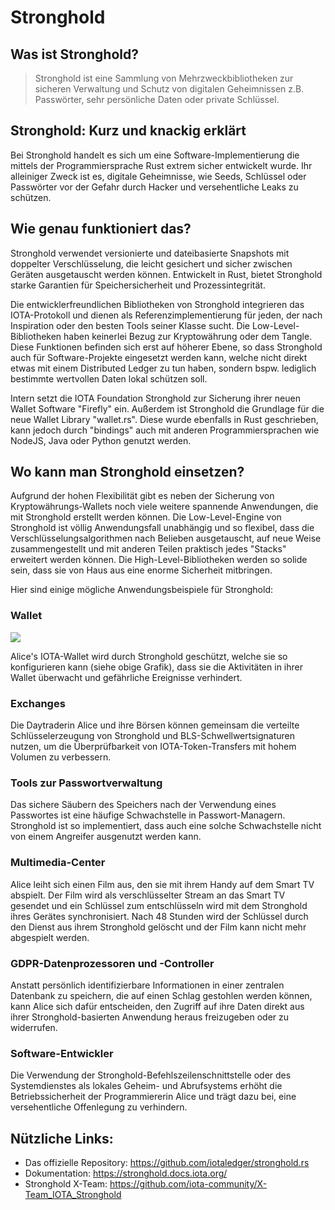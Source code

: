 <!--
---article_info
title: Stronghold
author: [author_1]
reviews: [ruegenlord, DanieKrie, CrashOverride, vrom]
---
-->

# Stronghold

## Was ist Stronghold?
> Stronghold ist eine Sammlung von Mehrzweckbibliotheken zur sicheren Verwaltung und Schutz von digitalen Geheimnissen z.B. Passwörter, sehr persönliche Daten oder private Schlüssel.

## Stronghold: Kurz und knackig erklärt

Bei Stronghold handelt es sich um eine Software-Implementierung die mittels der Programmiersprache Rust extrem sicher entwickelt wurde. Ihr alleiniger Zweck ist es, digitale Geheimnisse, wie Seeds, Schlüssel oder Passwörter vor der Gefahr durch Hacker und versehentliche Leaks zu schützen. 

## Wie genau funktioniert das?

Stronghold verwendet versionierte und dateibasierte Snapshots mit doppelter Verschlüsselung, die leicht gesichert und sicher zwischen Geräten ausgetauscht werden können. Entwickelt in Rust, bietet Stronghold starke Garantien für Speichersicherheit und Prozessintegrität. 

Die entwicklerfreundlichen Bibliotheken von Stronghold integrieren das IOTA-Protokoll und dienen als Referenzimplementierung für jeden, der nach Inspiration oder den besten Tools seiner Klasse sucht. Die Low-Level-Bibliotheken haben keinerlei Bezug zur Kryptowährung oder dem Tangle. Diese Funktionen befinden sich erst auf höherer Ebene, so dass Stronghold auch für Software-Projekte eingesetzt werden kann, welche nicht direkt etwas mit einem Distributed Ledger zu tun haben, sondern bspw. lediglich bestimmte wertvollen Daten lokal schützen soll.

Intern setzt die IOTA Foundation Stronghold zur Sicherung ihrer neuen Wallet Software "Firefly" ein. Außerdem ist Stronghold die Grundlage für die neue Wallet Library "wallet.rs". Diese wurde ebenfalls in Rust geschrieben, kann jedoch durch "bindings" auch mit anderen Programmiersprachen wie NodeJS, Java oder Python genutzt werden.


## Wo kann man Stronghold einsetzen?

Aufgrund der hohen Flexibilität gibt es neben der Sicherung von Kryptowährungs-Wallets noch viele weitere spannende Anwendungen, die mit Stronghold erstellt werden können. Die Low-Level-Engine von Stronghold ist völlig Anwendungsfall unabhängig und so flexibel, dass die Verschlüsselungsalgorithmen nach Belieben ausgetauscht, auf neue Weise zusammengestellt und mit anderen Teilen praktisch jedes "Stacks" erweitert werden können. Die High-Level-Bibliotheken werden so solide sein, dass sie von Haus aus eine enorme Sicherheit mitbringen.

Hier sind einige mögliche Anwendungsbeispiele für Stronghold:

### Wallet
![](https://iota-einsteiger-guide.de/media/images/2_qmh-muqw-ehjshl5rg_jlg.png)

Alice's IOTA-Wallet wird durch Stronghold geschützt, welche sie so konfigurieren kann (siehe obige Grafik), dass sie die Aktivitäten in ihrer Wallet überwacht und gefährliche Ereignisse verhindert.


### Exchanges
Die Daytraderin Alice und ihre Börsen können gemeinsam die verteilte Schlüsselerzeugung von Stronghold und BLS-Schwellwertsignaturen nutzen, um die Überprüfbarkeit von IOTA-Token-Transfers mit hohem Volumen zu verbessern.

### Tools zur Passwortverwaltung
Das sichere Säubern des Speichers nach der Verwendung eines Passwortes ist eine häufige Schwachstelle in Passwort-Managern. Stronghold ist so implementiert, dass auch eine solche Schwachstelle nicht von einem Angreifer ausgenutzt werden kann.


### Multimedia-Center
Alice leiht sich einen Film aus, den sie mit ihrem Handy auf dem Smart TV abspielt. Der Film wird als verschlüsselter Stream an das Smart TV gesendet und ein Schlüssel zum entschlüsseln wird mit dem Stronghold ihres Gerätes synchronisiert. Nach 48 Stunden wird der Schlüssel durch den Dienst aus ihrem Stronghold gelöscht und der Film kann nicht mehr abgespielt werden.

### GDPR-Datenprozessoren und -Controller
Anstatt persönlich identifizierbare Informationen in einer zentralen Datenbank zu speichern, die auf einen Schlag gestohlen werden können, kann Alice sich dafür entscheiden, den Zugriff auf ihre Daten direkt aus ihrer Stronghold-basierten Anwendung heraus freizugeben oder zu widerrufen.


### Software-Entwickler
Die Verwendung der Stronghold-Befehlszeilenschnittstelle oder des Systemdienstes als lokales Geheim- und Abrufsystems erhöht die Betriebssicherheit der Programmiererin Alice und trägt dazu bei, eine versehentliche Offenlegung zu verhindern.


## Nützliche Links:
- Das offizielle Repository: https://github.com/iotaledger/stronghold.rs
- Dokumentation: https://stronghold.docs.iota.org/
- Stronghold X-Team: https://github.com/iota-community/X-Team_IOTA_Stronghold
